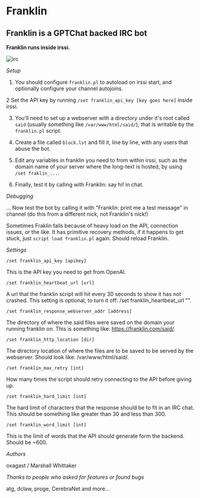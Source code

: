 # Franklin

## Franklin is a GPTChat backed IRC bot

**Franklin runs inside irssi.**

![irc](https://raw.githubusercontent.com/oxagast/Franklin/main/irc_chats.png)

*Setup*

1) You should configure `franklin.pl` to autoload on irssi start, and optionally configure your channel autojoins.

2 Set the API key by running `/set franklin_api_key [key goes here]` inside irssi.

3) You'll need to set up a webserver with a directory under it's root called `said` (usually something like `/var/www/html/said/`),
that is writable by the `franklin.pl` script.

4) Create a file called `block.lst` and fill it, line by line, with any users that abuse the bot.

5) Edit any variables in franklin you need to from within irssi, such as the domain name of your server where the long-text is hosted,
   by using `/set fraklin_...`.

6) Finally, test it by calling with Franklin: say hi! in chat.

*Debugging*

... Now test the bot by calling it with "Franklin: print me a test message" in channel (do this from a different nick, 
not Franklin's nick!)

Sometimes Fraklin fails because of heavy load on the API, connection issues, or the like.  It has primitive recovery methods, if
it happens to get stuck, just `script load franklin.pl` again. Should reload Franklin.

*Settings*

`/set franklin_api_key [apikey]`

This is the API key you need to get from OpenAI.

`/set franklin_heartbeat_url [url]`

A url that the franklin script will hit every 30 seconds to show it has not crashed. This setting is optional, to turn it off: /set franklin_heartbeat_url "".

`/set franklin_response_webserver_addr [address]`

The directory of where the said files were saved on the domain your running franklin on. This is something like: https://franklin.com/said/.

`/set franklin_http_location [dir]`

The directory location of where the files are to be saved to be served by the webserver. Should look like: /var/www/html/said/.

`/set franklin_max_retry [int]`

How many times the script should retry connecting to the API before giving up.

`/set franklin_hard_limit [int]`

The hard limit of characters that the response should be to fit in an IRC chat.
This should be something like greater than 30 and less than 300.

`/set franklin_word_limit [int]`

This is the limit of words that the API should generate form the backend. Should
be ~600.

*Authors*

oxagast / Marshall Whittaker

*Thanks to people who asked for features or found bugs*

atg, dclaw, proge, CerebraNet and more...
